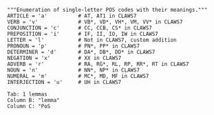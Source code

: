     """Enumeration of single-letter POS codes with their meanings."""
    ARTICLE = 'a'          # AT, AT1 in CLAWS7
    VERB = 'v'             # VB*, VD*, VH*, VM, VV* in CLAWS7
    CONJUNCTION = 'c'      # CC, CCB, CS* in CLAWS7
    PREPOSITION = 'i'      # IF, II, IO, IW in CLAWS7
    LETTER = 'l'           # Not in CLAWS7, custom addition
    PRONOUN = 'p'          # PN*, PP* in CLAWS7
    DETERMINER = 'd'       # DA*, DB*, DD* in CLAWS7
    NEGATION = 'x'         # XX in CLAWS7
    ADVERB = 'r'           # RA, RG*, RL, RP, RR*, RT in CLAWS7
    NOUN = 'n'             # NN*, NP* in CLAWS7
    NUMERAL = 'm'          # MC*, MD, MF in CLAWS7
    INTERJECTION = 'u'     # UH in CLAWS7

    Tab: 1 lemmas
    Column B: "lemma"
    Column C: "PoS
